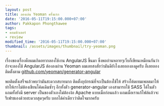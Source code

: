 ```yaml
---
layout: post
title: ลองเล่น Yeoman ครั้งแรก
date: '2016-05-11T19:15:00.000+07:00'
author: Pakkapon Phongthawee
tags:
- คอมพิวเตอร์
- review
modified_time: '2016-05-11T19:15:00.000+07:00'
thumbnail: /assets/images/thumbnail/try-yeoman.png
---
```

เรื่องของเรื่องคือผมเกิดอยากลองใช้งาน AngularJS ขึ้นมา ซึ่งพออ่านหลายๆเว็บก็เขียนเหมือนกันว่า ถ้าจะลองใช้ AngularJS ต้องลงผ่าน Yeoman ผมเลยสงสัยว่ามันดียังไงเลยลองลงดูครับ ก็เลยลองติดตั้งตาม [github.com/yeoman/generator-angular](https://github.com/yeoman/generator-angular)

พอติดตั้งเสร็จแล้วพบว่ามันสะดวกสบายมาก ติดตั้งอุปกรณ์ที่จะเป็นต้องใช้ให้ สร้างโค้ดเทมเพลตมาให้ทำให้เราไม่ต้องเขียนโค้ดเดิมซ้ำๆ อีกทั้งตัว generator-angular เองสามารถใช้ SASS ได้ในตัว แถมทั้งยังมี server เป็นของตัวเองไม่ต้องง้อ Apache แบบเมื่อก่อนแล้ว แถมเมื่อเราแก้ไฟล์แล้วจะรีเฟรชเองด้วยสะดวกสุดๆครับ บอกได้คำเดียวว่าติดใจมากครับ
